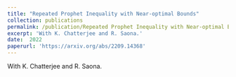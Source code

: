 ```yaml
---
title: "Repeated Prophet Inequality with Near-optimal Bounds"
collection: publications
permalink: /publication/Repeated Prophet Inequality with Near-optimal Bounds
excerpt: 'With K. Chatterjee and R. Saona.'
date:  2022
paperurl: 'https://arxiv.org/abs/2209.14368'
---
```

With K. Chatterjee and R. Saona.

